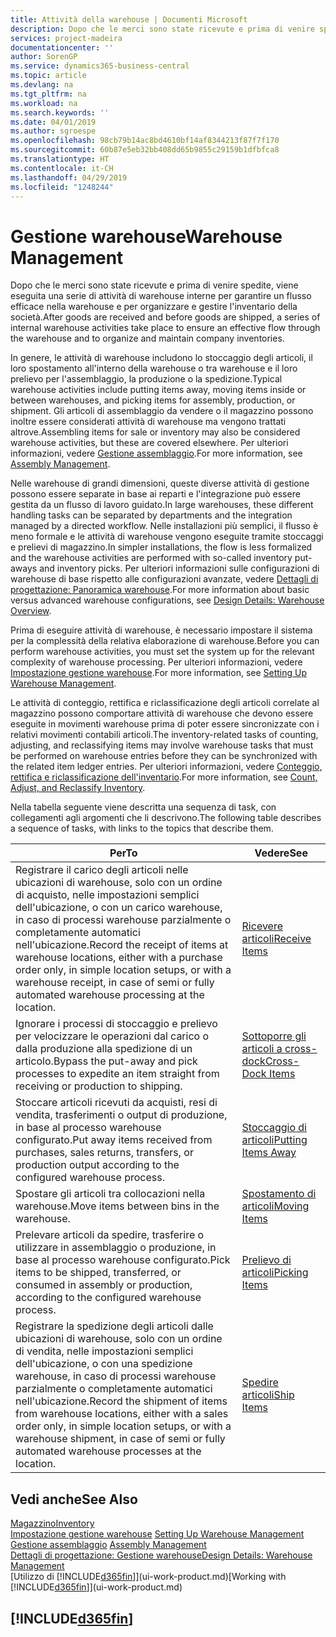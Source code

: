 ```yaml
---
title: Attività della warehouse | Documenti Microsoft
description: Dopo che le merci sono state ricevute e prima di venire spedite, viene eseguita una serie di attività di warehouse interne per garantire un flusso efficace nella warehouse e per organizzare e gestire l'inventario della società.
services: project-madeira
documentationcenter: ''
author: SorenGP
ms.service: dynamics365-business-central
ms.topic: article
ms.devlang: na
ms.tgt_pltfrm: na
ms.workload: na
ms.search.keywords: ''
ms.date: 04/01/2019
ms.author: sgroespe
ms.openlocfilehash: 98cb79b14ac8bd4610bf14af8344213f87f7f170
ms.sourcegitcommit: 60b87e5eb32bb408dd65b9855c29159b1dfbfca8
ms.translationtype: HT
ms.contentlocale: it-CH
ms.lasthandoff: 04/29/2019
ms.locfileid: "1248244"
---
```

# <a name="warehouse-management"></a><span data-ttu-id="fa5d3-103">Gestione warehouse</span><span class="sxs-lookup"><span data-stu-id="fa5d3-103">Warehouse Management</span></span>
<span data-ttu-id="fa5d3-104">Dopo che le merci sono state ricevute e prima di venire spedite, viene eseguita una serie di attività di warehouse interne per garantire un flusso efficace nella warehouse e per organizzare e gestire l'inventario della società.</span><span class="sxs-lookup"><span data-stu-id="fa5d3-104">After goods are received and before goods are shipped, a series of internal warehouse activities take place to ensure an effective flow through the warehouse and to organize and maintain company inventories.</span></span>

<span data-ttu-id="fa5d3-105">In genere, le attività di warehouse includono lo stoccaggio degli articoli, il loro spostamento all'interno della warehouse o tra warehouse e il loro prelievo per l'assemblaggio, la produzione o la spedizione.</span><span class="sxs-lookup"><span data-stu-id="fa5d3-105">Typical warehouse activities include putting items away, moving items inside or between warehouses, and picking items for assembly, production, or shipment.</span></span> <span data-ttu-id="fa5d3-106">Gli articoli di assemblaggio da vendere o il magazzino possono inoltre essere considerati attività di warehouse ma vengono trattati altrove.</span><span class="sxs-lookup"><span data-stu-id="fa5d3-106">Assembling items for sale or inventory may also be considered warehouse activities, but these are covered elsewhere.</span></span> <span data-ttu-id="fa5d3-107">Per ulteriori informazioni, vedere [Gestione assemblaggio](assembly-assemble-items.md).</span><span class="sxs-lookup"><span data-stu-id="fa5d3-107">For more information, see [Assembly Management](assembly-assemble-items.md).</span></span>  

<span data-ttu-id="fa5d3-108">Nelle warehouse di grandi dimensioni, queste diverse attività di gestione possono essere separate in base ai reparti e l'integrazione può essere gestita da un flusso di lavoro guidato.</span><span class="sxs-lookup"><span data-stu-id="fa5d3-108">In large warehouses, these different handling tasks can be separated by departments and the integration managed by a directed workflow.</span></span> <span data-ttu-id="fa5d3-109">Nelle installazioni più semplici, il flusso è meno formale e le attività di warehouse vengono eseguite tramite stoccaggi e prelievi di magazzino.</span><span class="sxs-lookup"><span data-stu-id="fa5d3-109">In simpler installations, the flow is less formalized and the warehouse activities are performed with so-called inventory put-aways and inventory picks.</span></span> <span data-ttu-id="fa5d3-110">Per ulteriori informazioni sulle configurazioni di warehouse di base rispetto alle configurazioni avanzate, vedere [Dettagli di progettazione: Panoramica warehouse](design-details-warehouse-overview.md).</span><span class="sxs-lookup"><span data-stu-id="fa5d3-110">For more information about basic versus advanced warehouse configurations, see [Design Details: Warehouse Overview](design-details-warehouse-overview.md).</span></span>

<span data-ttu-id="fa5d3-111">Prima di eseguire attività di warehouse, è necessario impostare il sistema per la complessità della relativa elaborazione di warehouse.</span><span class="sxs-lookup"><span data-stu-id="fa5d3-111">Before you can perform warehouse activities, you must set the system up for the relevant complexity of warehouse processing.</span></span> <span data-ttu-id="fa5d3-112">Per ulteriori informazioni, vedere [Impostazione gestione warehouse](warehouse-setup-warehouse.md).</span><span class="sxs-lookup"><span data-stu-id="fa5d3-112">For more information, see [Setting Up Warehouse Management](warehouse-setup-warehouse.md).</span></span>

<span data-ttu-id="fa5d3-113">Le attività di conteggio, rettifica e riclassificazione degli articoli correlate al magazzino possono comportare attività di warehouse che devono essere eseguite in movimenti warehouse prima di poter essere sincronizzate con i relativi movimenti contabili articoli.</span><span class="sxs-lookup"><span data-stu-id="fa5d3-113">The inventory-related tasks of counting, adjusting, and reclassifying items may involve warehouse tasks that must be performed on warehouse entries before they can be synchronized with the related item ledger entries.</span></span> <span data-ttu-id="fa5d3-114">Per ulteriori informazioni, vedere [Conteggio, rettifica e riclassificazione dell'inventario](inventory-how-count-adjust-reclassify.md).</span><span class="sxs-lookup"><span data-stu-id="fa5d3-114">For more information, see [Count, Adjust, and Reclassify Inventory](inventory-how-count-adjust-reclassify.md).</span></span>

 <span data-ttu-id="fa5d3-115">Nella tabella seguente viene descritta una sequenza di task, con collegamenti agli argomenti che li descrivono.</span><span class="sxs-lookup"><span data-stu-id="fa5d3-115">The following table describes a sequence of tasks, with links to the topics that describe them.</span></span>   

|<span data-ttu-id="fa5d3-116">**Per**</span><span class="sxs-lookup"><span data-stu-id="fa5d3-116">**To**</span></span>|<span data-ttu-id="fa5d3-117">**Vedere**</span><span class="sxs-lookup"><span data-stu-id="fa5d3-117">**See**</span></span>|  
|------------|-------------|  
|<span data-ttu-id="fa5d3-118">Registrare il carico degli articoli nelle ubicazioni di warehouse, solo con un ordine di acquisto, nelle impostazioni semplici dell'ubicazione, o con un carico warehouse, in caso di processi warehouse parzialmente o completamente automatici nell'ubicazione.</span><span class="sxs-lookup"><span data-stu-id="fa5d3-118">Record the receipt of items at warehouse locations, either with a purchase order only, in simple location setups, or with a warehouse receipt, in case of semi or fully automated warehouse processing at the location.</span></span>|[<span data-ttu-id="fa5d3-119">Ricevere articoli</span><span class="sxs-lookup"><span data-stu-id="fa5d3-119">Receive Items</span></span>](warehouse-how-receive-items.md)|
|<span data-ttu-id="fa5d3-120">Ignorare i processi di stoccaggio e prelievo per velocizzare le operazioni dal carico o dalla produzione alla spedizione di un articolo.</span><span class="sxs-lookup"><span data-stu-id="fa5d3-120">Bypass the put-away and pick processes to expedite an item straight from receiving or production to shipping.</span></span>|[<span data-ttu-id="fa5d3-121">Sottoporre gli articoli a cross-dock</span><span class="sxs-lookup"><span data-stu-id="fa5d3-121">Cross-Dock Items</span></span>](warehouse-how-to-cross-dock-items.md)|    
|<span data-ttu-id="fa5d3-122">Stoccare articoli ricevuti da acquisti, resi di vendita, trasferimenti o output di produzione, in base al processo warehouse configurato.</span><span class="sxs-lookup"><span data-stu-id="fa5d3-122">Put away items received from purchases, sales returns, transfers, or production output according to the configured warehouse process.</span></span>|[<span data-ttu-id="fa5d3-123">Stoccaggio di articoli</span><span class="sxs-lookup"><span data-stu-id="fa5d3-123">Putting Items Away</span></span>](warehouse-put-away-items.md)|
|<span data-ttu-id="fa5d3-124">Spostare gli articoli tra collocazioni nella warehouse.</span><span class="sxs-lookup"><span data-stu-id="fa5d3-124">Move items between bins in the warehouse.</span></span>|[<span data-ttu-id="fa5d3-125">Spostamento di articoli</span><span class="sxs-lookup"><span data-stu-id="fa5d3-125">Moving Items</span></span>](warehouse-move-items.md)|
|<span data-ttu-id="fa5d3-126">Prelevare articoli da spedire, trasferire o utilizzare in assemblaggio o produzione, in base al processo warehouse configurato.</span><span class="sxs-lookup"><span data-stu-id="fa5d3-126">Pick items to be shipped, transferred, or consumed in assembly or production, according to the configured warehouse process.</span></span>|[<span data-ttu-id="fa5d3-127">Prelievo di articoli</span><span class="sxs-lookup"><span data-stu-id="fa5d3-127">Picking Items</span></span>](warehouse-pick-items.md)|
|<span data-ttu-id="fa5d3-128">Registrare la spedizione degli articoli dalle ubicazioni di warehouse, solo con un ordine di vendita, nelle impostazioni semplici dell'ubicazione, o con una spedizione warehouse, in caso di processi warehouse parzialmente o completamente automatici nell'ubicazione.</span><span class="sxs-lookup"><span data-stu-id="fa5d3-128">Record the shipment of items from warehouse locations, either with a sales order only, in simple location setups, or with a warehouse shipment, in case of semi or fully automated warehouse processes at the location.</span></span>|[<span data-ttu-id="fa5d3-129">Spedire articoli</span><span class="sxs-lookup"><span data-stu-id="fa5d3-129">Ship Items</span></span>](warehouse-how-ship-items.md)|  

## <a name="see-also"></a><span data-ttu-id="fa5d3-130">Vedi anche</span><span class="sxs-lookup"><span data-stu-id="fa5d3-130">See Also</span></span>  
[<span data-ttu-id="fa5d3-131">Magazzino</span><span class="sxs-lookup"><span data-stu-id="fa5d3-131">Inventory</span></span>](inventory-manage-inventory.md)  
<span data-ttu-id="fa5d3-132">[Impostazione gestione warehouse](warehouse-setup-warehouse.md)   </span><span class="sxs-lookup"><span data-stu-id="fa5d3-132">[Setting Up Warehouse Management](warehouse-setup-warehouse.md)   </span></span>  
<span data-ttu-id="fa5d3-133">[Gestione assemblaggio](assembly-assemble-items.md)  </span><span class="sxs-lookup"><span data-stu-id="fa5d3-133">[Assembly Management](assembly-assemble-items.md)  </span></span>  
[<span data-ttu-id="fa5d3-134">Dettagli di progettazione: Gestione warehouse</span><span class="sxs-lookup"><span data-stu-id="fa5d3-134">Design Details: Warehouse Management</span></span>](design-details-warehouse-management.md)  
<span data-ttu-id="fa5d3-135">[Utilizzo di [!INCLUDE[d365fin](includes/d365fin_md.md)]](ui-work-product.md)</span><span class="sxs-lookup"><span data-stu-id="fa5d3-135">[Working with [!INCLUDE[d365fin](includes/d365fin_md.md)]](ui-work-product.md)</span></span>  

## [!INCLUDE[d365fin](includes/free_trial_md.md)]  
